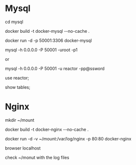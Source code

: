 # Mysql

cd mysql


docker build -t docker-mysql --no-cache .


docker run -d -p 50001:3306 docker-mysql



mysql -h 0.0.0.0 -P 50001 -uroot -p1

or 

mysql -h 0.0.0.0 -P 50001 -u reactor -pp@ssword

use reactor;

show tables;


# Nginx 

mkdir ~/mount

docker build -t docker-nginx  --no-cache .

docker run -d -v ~/mount:/var/log/nginx  -p 80:80 docker-nginx

browser localhost

check ~/monut with the log files
